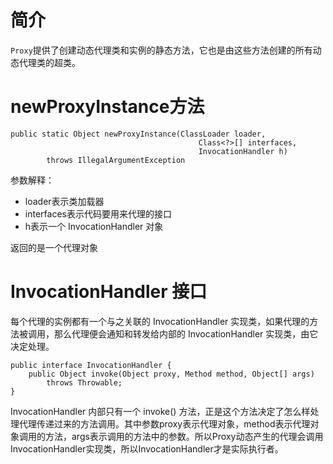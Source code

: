 # 简介

`Proxy`提供了创建动态代理类和实例的静态方法，它也是由这些方法创建的所有动态代理类的超类。

# newProxyInstance方法
```
public static Object newProxyInstance(ClassLoader loader,
                                          Class<?>[] interfaces,
                                          InvocationHandler h)
        throws IllegalArgumentException
```
参数解释：
- loader表示类加载器
- interfaces表示代码要用来代理的接口 
-  h表示一个 InvocationHandler 对象

返回的是一个代理对象


# InvocationHandler 接口
每个代理的实例都有一个与之关联的 InvocationHandler 实现类，如果代理的方法被调用，那么代理便会通知和转发给内部的 InvocationHandler 实现类，由它决定处理。
```
public interface InvocationHandler {
    public Object invoke(Object proxy, Method method, Object[] args)
        throws Throwable;
}
```
InvocationHandler 内部只有一个 invoke() 方法，正是这个方法决定了怎么样处理代理传递过来的方法调用。其中参数proxy表示代理对象，method表示代理对象调用的方法，args表示调用的方法中的参数。所以Proxy动态产生的代理会调用InvocationHandler实现类，所以InvocationHandler才是实际执行者。